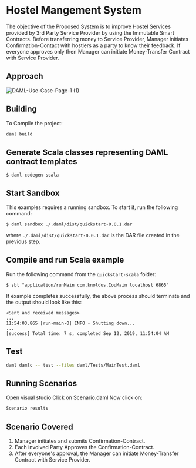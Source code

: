 # Hostel Mangement System

The objective of the Proposed System is to improve Hostel Services provided by 3rd Party Service Provider by using the Immutable Smart Contracts. 
     Before transferring money to Service Provider, Manager initiates Confirmation-Contact with hostlers as a party to know their feedback. If everyone approves only then Manager can initiate Money-Transfer Contract with Service Provider.

## Approach            

![DAML-Use-Case-Page-1 (1)](https://user-images.githubusercontent.com/40355376/78567284-142cb080-783e-11ea-985c-7660ac069cc6.jpg)



## Building
To Compile the project:
```bash
daml build
```
## Generate Scala classes representing DAML contract templates
```
$ daml codegen scala
```
## Start Sandbox
This examples requires a running sandbox. To start it, run the following command:
```
$ daml sandbox ./.daml/dist/quickstart-0.0.1.dar
```
where `./.daml/dist/quickstart-0.0.1.dar` is the DAR file created in the previous step.

## Compile and run Scala example
Run the following command from the `quickstart-scala` folder:
```
$ sbt "application/runMain com.knoldus.IouMain localhost 6865"
```
If example completes successfully, the above process should terminate and the output should look like this:
```
<Sent and received messages>
...
11:54:03.865 [run-main-0] INFO - Shutting down...
...
[success] Total time: 7 s, completed Sep 12, 2019, 11:54:04 AM
```

## Test

```bash
daml damlc -- test --files daml/Tests/MainTest.daml

```
## Running Scenarios
Open visual studio
Click on Scenario.daml
Now click on:
```bash
Scenario results
```



## Scenario Covered

1. Manager initiates and submits Confirmation-Contract.
2. Each involved Party Approves the Confirmation-Contract.
3. After everyone's approval, the Manager can initiate Money-Transfer Contract with Service Provider.  